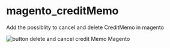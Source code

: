 # magento_creditMemo
Add the possiblity to cancel and delete CreditMemo in magento

<img src="http://www.h-hennes.fr/blog/wp-content/uploads/2015/09/credit-memo-cancel-delete.jpg" alt="button delete and cancel credit Memo Magento" />
